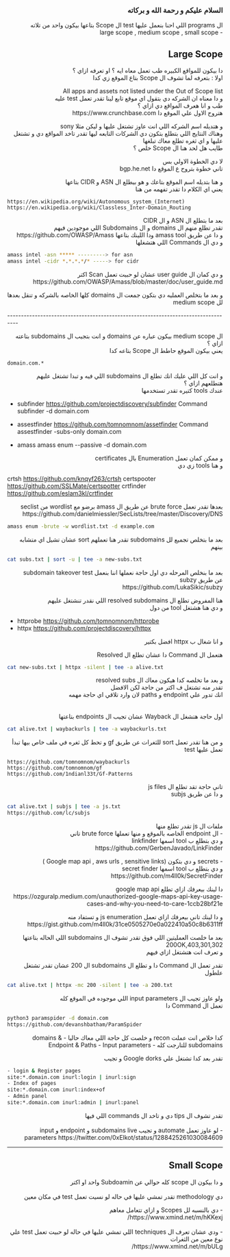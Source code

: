 
### <h3 dir="rtl" align="right"> السلام عليكم و رحمة الله و بركاته </h3>

<p dir="rtl" align="right">
ال programs اللي احنا بنعمل عليها test ال Scope بتاعها بيكون واحد من تلاته<br>
- large scope , medium scope , small scope<br>
</p>


## <h2 dir="rtl" align="right"> Large Scope </h2>
<p dir="rtl" align="right">
دا بيكون للمواقع الكبيره طب تعمل معاه ايه ؟ او تعرفه ازاي ؟ <br>
اولا : بتعرفه لما تشوف ال Scope بتاع الموقع زي كدا <br>
</p>

<p dir="rtl" align="right">
All <company> apps and assets not listed under the Out of Scope list <br>
و دا معناه ان الشركه دي بتقول اي موقع تابع لينا تقدر تعمل test عليه <br>
طب و انا هعرف المواقع دي ازاي ؟ <br>
هتروح الاول علي الموقع دا https://www.crunchbase.com <br>
</p>

<p dir="rtl" align="right">
و هتديله اسم الشركه اللي انت عاوز تشتغل عليها و ليكن مثلا sony<br>
 وهناك النتايج اللي بتطلع بتكون دي الشركات التابعه ليها تقدر تاخد المواقع دي و تشتغل عليها و اي ثغره تطلع معاك تبلغها <br>
طايب هل لحد هنا ال Scope خلص ؟<br>
</p>

<p dir="rtl" align="right">
لا دي الخطوة الاولي بس<br>
تاني خطوة بتروح ع الموقع دا bgp.he.net
</p>

<p dir="rtl" align="right">
و هنا بتديله اسم الموقع بتاعك و هو بيطلع ال ASN و CIDR بتاعها<br>
يعني اي الكلام دا تقدر تفهمه من هنا
</p>

```url
https://en.wikipedia.org/wiki/Autonomous_system_(Internet)
https://en.wikipedia.org/wiki/Classless_Inter-Domain_Routing
```

<p dir="rtl" align="right">
بعد ما بتطلع ال ASN و ال CIDR  <br>
تقدر تطلع منهم ال domains و ال Subdomains اللي موجودين فيهم<br>
و دا عن طريق amass tool ودا اللينك بتاعها https://github.com/OWASP/Amass<br>
و دي ال Commands اللي هتشغلها
</p>

```bash
amass intel -asn ***** ---------> for asn
amass intel -cidr *.*.*.*/* -----> for cidr
```

<p dir="rtl" align="right">
و دي كمان ال user guide عشان لو حبيت تعمل Scan اكتر<br>
https://github.com/OWASP/Amass/blob/master/doc/user_guide.md
</p>

<p dir="rtl" align="right">
و بعد ما بتخلص العمليه دي بتكون جمعت ال domains كلها الخاصه بالشركه و تنقل بعدها لل medium scope
</p>
----------------------------------------------------------------------------------

<p dir="rtl" align="right">
ال medium scope بيكون عباره عن domains و انت بتجيب ال subdomains بتاعته<br>
ازاي ؟<br>
يعني بيكون الموقع حاطط ال Scope بتاعه كدا<br>
</p>

```url
domain.com.*
```

<p dir="rtl" align="right">
و انت كل اللي عليك انك تطلع ال subdomains اللي فيه و تبدا تشتغل عليهم<br>
هتطلعهم ازاي ؟<br>
عندك tools كتيره تقدر تستخدمها<br>
</p>

- subfinder
https://github.com/projectdiscovery/subfinder
Command
subfinder -d domain.com

- assestfinder
https://github.com/tomnomnom/assetfinder
Command
assestfinder -subs-only domain.com

- amass
amass enum --passive -d domain.com

<p dir="rtl" align="right">
و ممكن كمان تعمل Enumeration بال certificates<br>
و هنا tools زي دي<br>
</p>

crtsh
https://github.com/knqyf263/crtsh
certspooter
https://github.com/SSLMate/certspotter
crtfinder
https://github.com/eslam3kl/crtfinder

<p dir="rtl" align="right">
بعدها تقدر تعمل brute force
عن طريق ال amass  برضو مع wordlist من seclist
https://github.com/danielmiessler/SecLists/tree/master/Discovery/DNS
</p>

```bash
amass enum -brute -w wordlist.txt -d example.com
```

<p dir="rtl" align="right">
بعد ما بتخلص تجميع لل subdomains تقدر هنا تعملهم sort عشان تشيل اي متشابه بينهم<br>
</p>

```bash
cat subs.txt | sort -u | tee -a new-subs.txt
```

<p dir="rtl" align="right">
بعد ما بنخلص المرحله دي اول حاجة نعملها اننا بنعمل subdomain takeover test<br>
عن طريق subzy<br>
https://github.com/LukaSikic/subzy
</p>

<p dir="rtl" align="right">
هنا المفروض تطلع ال resolved subdomains اللي نقدر تنشتغل عليهم<br>
و دي هنا هشتغل tool من دول<br>
</p>

- httprobe
https://github.com/tomnomnom/httprobe
- httpx
https://github.com/projectdiscovery/httpx

<p dir="rtl" align="right">
و انا شغال ب httpx افضل بكتير
</p>

<p dir="rtl" align="right">
هتعمل ال Command دا عشان تطلع ال Resolved
</p>

```bash
cat new-subs.txt | httpx -silent | tee -a alive.txt
```

<p dir="rtl" align="right">
و بعد ما تخلصه كدا هيكون معاك ال resolved subs<br>
تقدر منه تشتغل ف اكتر من حاجة لكن الافضل<br>
انك تدور علي endpoint و paths لان وارد تلاقي اي حاجة مهمه<br>
<br>
<br>
اول حاجة هتشغل ال Wayback عشان تجيب ال endpoints بتاعتها<br>
</p>

```bash
cat alive.txt | waybackurls | tee -a waybackurls.txt
```

<p dir="rtl" align="right">
و من هنا تقدر تعمل sort للثغرات عن طريق gf و تحط كل ثغره في ملف خاص بيها تبدأ تعمل عليها test<br>
</p>

```urls
https://github.com/tomnomnom/waybackurls
https://github.com/tomnomnom/gf
https://github.com/1ndianl33t/Gf-Patterns
```

<p dir="rtl" align="right">
تاني حاجة تقد تطلع ال js files<br>
و دا عن طريق subjs<br>
</p>

```bash
cat alive.txt | subjs | tee -a js.txt
https://github.com/lc/subjs
```

<p dir="rtl" align="right">
ملفات ال js تقدر تطلع منها<br>
- ال endpoint الخاصه بالموقع و منها تعملها brute force تاني<br>
و دي بتطلع ب tool اسمها linkfinder<br>
https://github.com/GerbenJavado/LinkFinder<br>
</p>

<p dir="rtl" align="right">
- secrets و دي بتكون (Google map api , aws urls , sensitive links )<br>
و دي بتطلع ب tool اسمها secret finder<br>
https://github.com/m4ll0k/SecretFinder
</p>

<p dir="rtl" align="right">
دا لينك بيعرفك ازاي تطلع google map api<br>
https://ozguralp.medium.com/unauthorized-google-maps-api-key-usage-cases-and-why-you-need-to-care-1ccb28bf21e<br>
</p>


<p dir="rtl" align="right">
و دا لينك تاني بيعرفك ازاي تعمل js enumeration و تستفاد منه
https://gist.github.com/m4ll0k/31ce0505270e0a022410a50c8b6311ff
</p>

<p dir="rtl" align="right">
بعد ما خلصت العمليتين اللي فوق تقدر تشوف ال subdomains اللي الحاله بتاعتها 200OK,403,301,302<br>
و تعرف انت هتشتغل ازاي فيهم<br>
</p>

<p dir="rtl" align="right">
تقدر تعمل ال Command دا و تطلع ال subdomains ال 200 عشان تقدر تشتغل علطول<br>
</p>

```bash
cat alive.txt | httpx -mc 200 -silent | tee -a 200.txt
```

<p dir="rtl" align="right">
ولو عاوز تجيب ال input parameters اللي موجوده في الموقع كله<br>
تعمل ال Command دا<br>
</p>

```bash
python3 paramspider -d domain.com
https://github.com/devanshbatham/ParamSpider
```

<p dir="rtl" align="right">
كدا خلاص انت عملت recon و خلصت كل حاجة اللي معاك حاليا
- domains & subdomains   للتارجت كله
- Endpoint & Paths
- Input parameters
</p>

<p dir="rtl" align="right">
تقدر بعد كدا تشتغل علي Google dorks و تجيب
</p>

```bash
- login & Register pages
site:*.domain.com inurl:login | inurl:sign
- Index of pages
site:*.domain.com inurl:index+of
- Admin panel
site:*.domain.com inurl:admin | inurl:panel
```

<p dir="rtl" align="right">
تقدر تشوف ال tips دي و تاخد ال commands اللي فيها
<br>
<br>
- لو عاوز تعمل automate و تجيب subdomains live و endpoint و input parameters
https://twitter.com/0xElkot/status/1288425261030084609
</p>

--------------------------------------------------------------------------------

## <h2 dir="rtl" align="right"> Small Scope </h2>

<p dir="rtl" align="right">
و دا بيكون ال scope كله حوالي عن Subdoamin واحد او اكتر<br>
<br>
دي methodology تقدر تمشي عليها في حاله لو نسيت تعمل test في مكان معين<br>
</p>

<p dir="rtl" align="right">
- دي بالنسبه لل Scopes و ازاي تتعامل معاهم<br>
https://www.xmind.net/m/hKKexj/<br>
<br>
- ودي عشان تعرف ال techniques اللي تمشي عليها في حاله لو حبيت تعمل test علي نوع معين من الثغرات<br>
https://www.xmind.net/m/bULg/<br>
<p dir="rtl" align="right">
